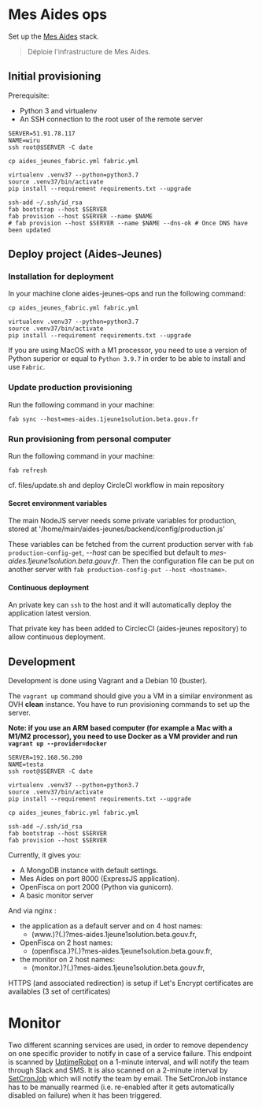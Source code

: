 # Mes Aides ops

Set up the [Mes Aides](https://mes-aides.1jeune1solution.beta.gouv.fr) stack.

> Déploie l'infrastructure de Mes Aides.


## Initial provisioning

Prerequisite:
- Python 3 and virtualenv
- An SSH connection to the root user of the remote server


```
SERVER=51.91.78.117
NAME=wiru
ssh root@$SERVER -C date

cp aides_jeunes_fabric.yml fabric.yml

virtualenv .venv37 --python=python3.7
source .venv37/bin/activate
pip install --requirement requirements.txt --upgrade

ssh-add ~/.ssh/id_rsa
fab bootstrap --host $SERVER
fab provision --host $SERVER --name $NAME
# fab provision --host $SERVER --name $NAME --dns-ok # Once DNS have been updated
```

## Deploy project (Aides-Jeunes)

### Installation for deployment

In your machine clone aides-jeunes-ops and run the following command:

```
cp aides_jeunes_fabric.yml fabric.yml

virtualenv .venv37 --python=python3.7
source .venv37/bin/activate
pip install --requirement requirements.txt --upgrade
```

If you are using MacOS with a M1 processor, you need to use a version of Python superior or equal to `Python 3.9.7` in  order to be able to install and use `Fabric`.

### Update production provisioning

Run the following command in your machine:

```
fab sync --host=mes-aides.1jeune1solution.beta.gouv.fr
```

### Run provisioning from personal computer

Run the following command in your machine:

```
fab refresh
```

cf. files/update.sh and deploy CircleCI workflow in main repository

#### Secret environment variables

The main NodeJS server needs some private variables for production, stored at '/home/main/aides-jeunes/backend/config/production.js'

These variables can be fetched from the current production server with `fab production-config-get`, _--host_ can be specified but default to _mes-aides.1jeune1solution.beta.gouv.fr_. Then the configuration file can be put on another server with `fab production-config-put --host <hostname>`.


#### Continuous deployment

An private key can `ssh` to the host and it will automatically deploy the application latest version.

That private key has been added to CirclecCI (aides-jeunes repository) to allow continuous deployment.


## Development

Development is done using Vagrant and a Debian 10 (buster).

The `vagrant up` command should give you a VM in a similar environment as OVH **clean** instance.
You have to run provisioning commands to set up the server.

**Note: if you use an ARM based computer (for example a Mac with a M1/M2 processor), you need to use Docker as a VM provider and run `vagrant up --provider=docker`**

```
SERVER=192.168.56.200
NAME=testa
ssh root@$SERVER -C date

virtualenv .venv37 --python=python3.7
source .venv37/bin/activate
pip install --requirement requirements.txt --upgrade

cp aides_jeunes_fabric.yml fabric.yml

ssh-add ~/.ssh/id_rsa
fab bootstrap --host $SERVER
fab provision --host $SERVER
```


Currently, it gives you:
- A MongoDB instance with default settings.
- Mes Aides on port 8000 (ExpressJS application).
- OpenFisca on port 2000 (Python via gunicorn).
- A basic monitor server

And via nginx :
- the application as a default server and on 4 host names:
    - (www\.)?(<prefix>\.)?mes-aides.1jeune1solution.beta.gouv.fr,
- OpenFisca on 2 host names:
    - (openfisca.)?(<prefix>\.)?mes-aides.1jeune1solution.beta.gouv.fr,
- the monitor on 2 host names:
    - (monitor.)?(<prefix>\.)?mes-aides.1jeune1solution.beta.gouv.fr,

HTTPS (and associated redirection) is setup if Let's Encrypt certificates are availables (3 set of certificates)

# Monitor

Two different scanning services are used, in order to remove dependency on one specific provider to notify in case of a service failure.
This endpoint is scanned by [UptimeRobot](https://uptimerobot.com) on a 1-minute interval, and will notify the team through Slack and SMS. It is also scanned on a 2-minute interval by [SetCronJob](https://www.setcronjob.com) which will notify the team by email. The SetCronJob instance has to be manually rearmed (i.e. re-enabled after it gets automatically disabled on failure) when it has been triggered.
